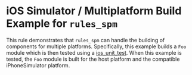 # iOS Simulator / Multiplatform Build Example for `rules_spm`

This rule demonstrates that `rules_spm` can handle the building of components for multiple
platforms. Specifically, this example builds a `Foo` module which is then tested using a
[ios_unit_test](https://github.com/bazelbuild/rules_apple/blob/master/doc/rules-ios.md#ios_unit_test).
When this example is tested, the `Foo` module is built for the host platform and the compatible 
iPhoneSimulator platform.
